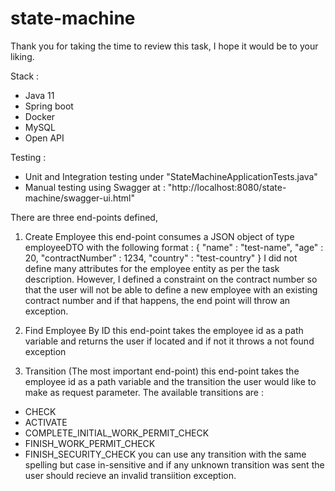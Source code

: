 # state-machine

Thank you for taking the time to review this task, I hope it would be to your liking.

Stack :
- Java 11
- Spring boot
- Docker
- MySQL
- Open API

Testing :
- Unit and Integration testing under "StateMachineApplicationTests.java"
- Manual testing using Swagger at : "http://localhost:8080/state-machine/swagger-ui.html"

There are three end-points defined,
1) Create Employee
  this end-point consumes a JSON object of type employeeDTO with the following format : 
  {
    "name" : "test-name",
    "age" : 20,
    "contractNumber" : 1234,
    "country" : "test-country"
   }
   I did not define many attributes for the employee entity as per the task description. However, I defined a constraint on the contract number so that the    user will not be able to define a new employee with an existing contract number and if that happens, the end point will throw an exception.
   
2) Find Employee By ID
  this end-point takes the employee id as a path variable and returns the user if located and if not it throws a not found exception
  
3) Transition (The most important end-point)
  this end-point takes the employee id as a path variable and the transition the user would like to make as request parameter.
  The available transitions are : 
  - CHECK 
  - ACTIVATE
  - COMPLETE_INITIAL_WORK_PERMIT_CHECK
  - FINISH_WORK_PERMIT_CHECK
  - FINISH_SECURITY_CHECK
  you can use any transition with the same spelling but case in-sensitive and if any unknown transition was sent the user should recieve an invalid         transiition exception.

